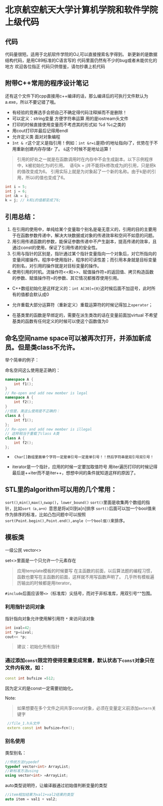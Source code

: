 # 北京航空航天大学计算机学院和软件学院上级代码

## 代码
代码量很短。适用于北航软件学院的OJ,可以直接搜索名字得到。
新更新的是数据结构代码，是用C89标准的C语言写的
代码里面仍然有不少的bug或者未能优化的地方 欢迎各位指正
代码只供借鉴，请勿抄袭上机代码


## 附带C++常用的程序设计笔记

还有这个文件下的cpp直接用c++编译的话，那么编译后的可执行文件默认为a.exe，所以不要记错了哦。

* 有经验的竞赛选手会把自己不确定得代码注释掉而不是删除！
* 可以定义：string变量  方便字符串运算
用的是iostream头文件
* 打印的时候直接使用变量而不考虑其的形式如 %d %c之类的
* 用cout打印并最后记得用endl
* 允许定义类  面对对象编程
* `Int & r`这个定义是指引用！例如：`int &r=i`是把r的地址指向i了，优势在于不用重新创建内存存储`r` 了。 `&`这个时候不是地址运算！
			
> 引用的好处之一就是在函数调用时在内存中不会生成副本。以下示例程序中，k被初始化为i的引用。 
语句k = j并不能将k修改成为j的引用，只是把k的值改变成为6。 引用实际上就是为对象起了一个新的名称。由于k是i的引用，所以i的值也变成了6。
```cpp 
int i = 5; 
int j = 6; 
int &k = i; 
k = j; // k和i的值都变成了6; 
```


## 引用总结：
1. 在引用的使用中，单纯给某个变量取个别名是毫无意义的，引用的目的主要用于在函数参数传递中，解决大块数据或对象的传递效率和空间不如意的问题。
2. 用引用传递函数的参数，能保证参数传递中不产生副本，提高传递的效率，且通过const的使用，保证了引用传递的安全性。
3. 引用与指针的区别是，指针通过某个指针变量指向一个对象后，对它所指向的变量间接操作。程序中使用指针，程序的可读性差；而引用本身就是目标变量的别名，对引用的操作就是对目标变量的操作。
4. 使用引用的时机。流操作符<<和>>、赋值操作符=的返回值、拷贝构造函数的参数、赋值操作符=的参数、其它情况都推荐使用引用。


* C++数组初始化是这样定义的：`int A[30]={0}`这时候后面不加逗号，此时所有的值都会默认成0

* 允许重载大部分运算符（重新定义）重载运算符的时候记得加上`operator`；
* 在基类里的函数是早绑定的，需要在派生类改的话在变量前面加virtual  不希望基类的函数有任何定义的时候可以使这个函数值为0

## 命名空间name space可以被再次打开，并添加新成员。但是类class不允许。
 举个简单的例子：
>
命名空间这么使用是正确的：
```cpp
namespace A {
    int f1();
}
// Re-open and add new member is legal
namespace A {
    int f2();
}
//但是，类这么使用是不正确的：
class A {
    int f1();
};
// Re-open and add new member is illegal
// 这样相当于重载了class A类
class A {
    int f2();
};
```

* ` Char[]数组里面单个字符一定是单引号一定是单引号！！然后字符串是双引号双引号！`

* iterator是一个指针，应用的时候一定要加取值符号
用iter遍历打印的时候记得最后是++iter而不是iter++，想想中间的条件就知道这样的原因了。

## STL里的algorithm可以用的几个常用：
`sort()`,`min()`,`max()`,`swap()`，`lower_bound()`
`sort()`里面是收集两个数组的指针，比如`sort（a,a+n）`意思是将a[0]到a[n]排序
`sort()`后面可以加一个bool值来作为排序的标准，比如凸包问题中可以按照`sort(Point.begin(),Point.end(),angle（一个bool值）)`来排序。
## 模板类 
一级公民 vector<>

set<>里面是一个只允许一个元素存在
						
> 应用template模板的时候要写
在主函数的前面，以后算法题的编程习惯，函数也要写在主函数的前面，这样就不用写函数声明了。
几乎所有模板遍历输出的时候都是用iterator。

`#include`后面应该带`<>`（标准库）尖括号，而对于非标准库，用双引号`“”`包围。

### 利用指针访问对象
指针指向对象允许使用解引用符 `*` 来访问该对象
```cpp
int ival=42;
int *p=&ival;
cout<< *p;
```
> 建议：初始化所有指针

### 通过添加`const`限定符使得变量变成常量，默认状态下`const`对象只在文件内有效，如：
```cpp
const int bufsize =512;
```
 因为定义的是const一定需要初始化。

Note:
> 如果想要在多个文件之间共享const对象，必须在变量定义前添加`extern`关键字
```cpp
 //file_1.h头文件
 extern const int bufsize=fcn();
 ```

### 别名使用
类型别名：
```cpp
//传统方法typedef
typedef vector<int> ArrayList;
//新标准方法using
using vector<int> =ArrayList;
```
auto类型说明符，让编译器通过初始值判断变量的类型
```cpp
//item相加结果为val1+val2结果的类型
auto item = val1 + val2;
```


